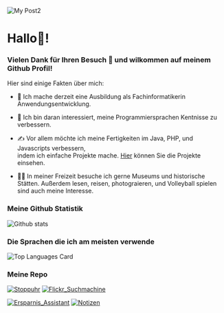 ![My Post2](https://user-images.githubusercontent.com/71266593/94726550-ae892f00-035d-11eb-915a-ca6b80d82bdc.png)


# Hallo👋! 

### Vielen Dank für Ihren Besuch 🙏 und wilkommen auf meinem Github Profil! 

Hier sind einige Fakten über mich:

- 🔭 Ich mache derzeit eine Ausbildung als Fachinformatikerin Anwendungsentwicklung.

- 🌱 Ich bin daran interessiert, meine Programmiersprachen Kentnisse zu verbessern.

- ✍ Vor allem möchte ich meine Fertigkeiten im Java, PHP, und Javascripts verbessern,</br>
   indem ich einfache Projekte mache. [Hier](https://mehrapi.github.io) können Sie die Projekte einsehen.

- 🏃‍♀️ In meiner Freizeit besuche ich gerne Museums und historische Stätten. Außerdem lesen, reisen, photograieren,
und Volleyball spielen sind auch meine Interesse.


### Meine Github Statistik

![Github stats](https://github-readme-stats.vercel.app/api?username=Mehrapi&theme=buefy&show_icons=true&count_private=true)


### Die Sprachen die ich am meisten verwende

![Top Languages Card](https://github-readme-stats.vercel.app/api/top-langs/?username=Mehrapi&hide=Ruby&layout=compact)



### Meine Repo

[![Stoppuhr](https://github-readme-stats.vercel.app/api/pin/?username=Mehrapi&repo=Stoppuhr&show_owner=true)](https://github.com/Mehrapi/Stoppuhr)
[![Flickr_Suchmachine](https://github-readme-stats.vercel.app/api/pin/?username=Mehrapi&repo=Flickr_Suchmachine&show_owner=true)](https://github.com/Mehrapi/Flickr_Suchmachine)

[![Ersparnis_Assistant](https://github-readme-stats.vercel.app/api/pin/?username=Mehrapi&repo=ErsparnisAssistant&show_owner=true)](https://github.com/Mehrapi/ErsparnisAssistant)
[![Notizen](https://github-readme-stats.vercel.app/api/pin/?username=Mehrapi&repo=Notizen&show_owner=true)](https://github.com/Mehrapi/Notizen) 
